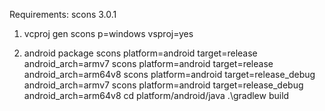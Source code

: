 Requirements:
scons 3.0.1

1. vcproj gen
scons p=windows vsproj=yes

2. android package
scons platform=android target=release android_arch=armv7
scons platform=android target=release android_arch=arm64v8
scons platform=android target=release_debug android_arch=armv7
scons platform=android target=release_debug android_arch=arm64v8
cd platform/android/java
.\gradlew build
